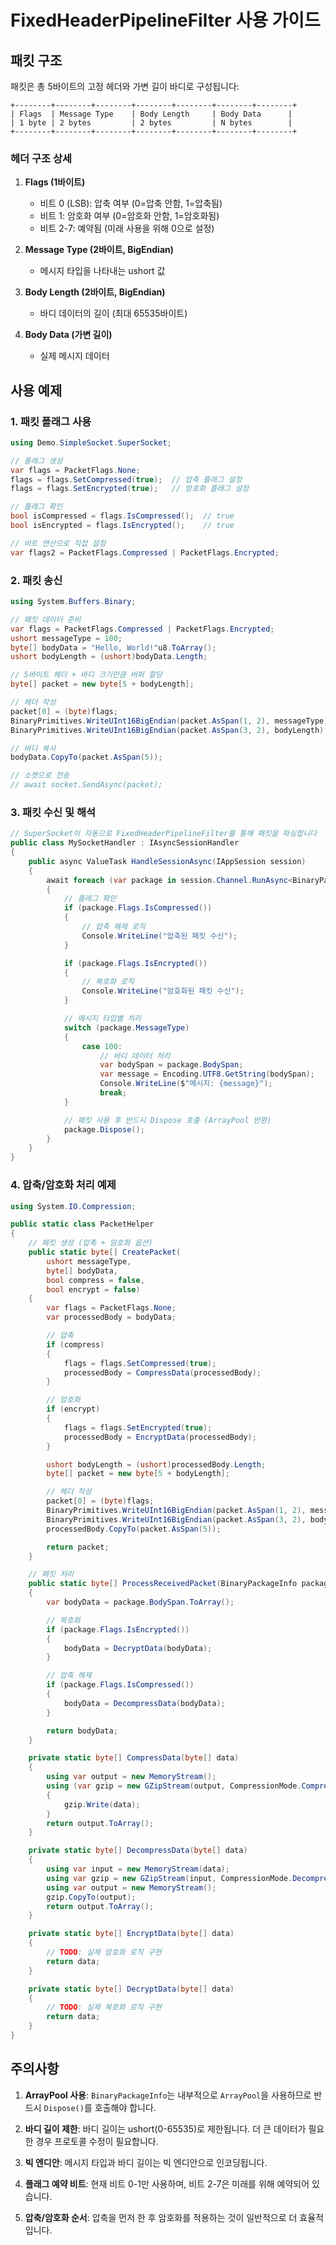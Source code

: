 # FixedHeaderPipelineFilter 사용 가이드

## 패킷 구조

패킷은 총 5바이트의 고정 헤더와 가변 길이 바디로 구성됩니다:

```
+--------+--------+--------+--------+--------+--------+--------+
| Flags  | Message Type    | Body Length     | Body Data      |
| 1 byte | 2 bytes         | 2 bytes         | N bytes        |
+--------+--------+--------+--------+--------+--------+--------+
```

### 헤더 구조 상세

1. **Flags (1바이트)**
   - 비트 0 (LSB): 압축 여부 (0=압축 안함, 1=압축됨)
   - 비트 1: 암호화 여부 (0=암호화 안함, 1=암호화됨)
   - 비트 2-7: 예약됨 (미래 사용을 위해 0으로 설정)

2. **Message Type (2바이트, BigEndian)**
   - 메시지 타입을 나타내는 ushort 값

3. **Body Length (2바이트, BigEndian)**
   - 바디 데이터의 길이 (최대 65535바이트)

4. **Body Data (가변 길이)**
   - 실제 메시지 데이터

## 사용 예제

### 1. 패킷 플래그 사용

```csharp
using Demo.SimpleSocket.SuperSocket;

// 플래그 생성
var flags = PacketFlags.None;
flags = flags.SetCompressed(true);  // 압축 플래그 설정
flags = flags.SetEncrypted(true);   // 암호화 플래그 설정

// 플래그 확인
bool isCompressed = flags.IsCompressed();  // true
bool isEncrypted = flags.IsEncrypted();    // true

// 비트 연산으로 직접 설정
var flags2 = PacketFlags.Compressed | PacketFlags.Encrypted;
```

### 2. 패킷 송신

```csharp
using System.Buffers.Binary;

// 패킷 데이터 준비
var flags = PacketFlags.Compressed | PacketFlags.Encrypted;
ushort messageType = 100;
byte[] bodyData = "Hello, World!"u8.ToArray();
ushort bodyLength = (ushort)bodyData.Length;

// 5바이트 헤더 + 바디 크기만큼 버퍼 할당
byte[] packet = new byte[5 + bodyLength];

// 헤더 작성
packet[0] = (byte)flags;
BinaryPrimitives.WriteUInt16BigEndian(packet.AsSpan(1, 2), messageType);
BinaryPrimitives.WriteUInt16BigEndian(packet.AsSpan(3, 2), bodyLength);

// 바디 복사
bodyData.CopyTo(packet.AsSpan(5));

// 소켓으로 전송
// await socket.SendAsync(packet);
```

### 3. 패킷 수신 및 해석

```csharp
// SuperSocket이 자동으로 FixedHeaderPipelineFilter를 통해 패킷을 파싱합니다
public class MySocketHandler : IAsyncSessionHandler
{
    public async ValueTask HandleSessionAsync(IAppSession session)
    {
        await foreach (var package in session.Channel.RunAsync<BinaryPackageInfo>())
        {
            // 플래그 확인
            if (package.Flags.IsCompressed())
            {
                // 압축 해제 로직
                Console.WriteLine("압축된 패킷 수신");
            }

            if (package.Flags.IsEncrypted())
            {
                // 복호화 로직
                Console.WriteLine("암호화된 패킷 수신");
            }

            // 메시지 타입별 처리
            switch (package.MessageType)
            {
                case 100:
                    // 바디 데이터 처리
                    var bodySpan = package.BodySpan;
                    var message = Encoding.UTF8.GetString(bodySpan);
                    Console.WriteLine($"메시지: {message}");
                    break;
            }

            // 패킷 사용 후 반드시 Dispose 호출 (ArrayPool 반환)
            package.Dispose();
        }
    }
}
```

### 4. 압축/암호화 처리 예제

```csharp
using System.IO.Compression;

public static class PacketHelper
{
    // 패킷 생성 (압축 + 암호화 옵션)
    public static byte[] CreatePacket(
        ushort messageType,
        byte[] bodyData,
        bool compress = false,
        bool encrypt = false)
    {
        var flags = PacketFlags.None;
        var processedBody = bodyData;

        // 압축
        if (compress)
        {
            flags = flags.SetCompressed(true);
            processedBody = CompressData(processedBody);
        }

        // 암호화
        if (encrypt)
        {
            flags = flags.SetEncrypted(true);
            processedBody = EncryptData(processedBody);
        }

        ushort bodyLength = (ushort)processedBody.Length;
        byte[] packet = new byte[5 + bodyLength];

        // 헤더 작성
        packet[0] = (byte)flags;
        BinaryPrimitives.WriteUInt16BigEndian(packet.AsSpan(1, 2), messageType);
        BinaryPrimitives.WriteUInt16BigEndian(packet.AsSpan(3, 2), bodyLength);
        processedBody.CopyTo(packet.AsSpan(5));

        return packet;
    }

    // 패킷 처리
    public static byte[] ProcessReceivedPacket(BinaryPackageInfo package)
    {
        var bodyData = package.BodySpan.ToArray();

        // 복호화
        if (package.Flags.IsEncrypted())
        {
            bodyData = DecryptData(bodyData);
        }

        // 압축 해제
        if (package.Flags.IsCompressed())
        {
            bodyData = DecompressData(bodyData);
        }

        return bodyData;
    }

    private static byte[] CompressData(byte[] data)
    {
        using var output = new MemoryStream();
        using (var gzip = new GZipStream(output, CompressionMode.Compress))
        {
            gzip.Write(data);
        }
        return output.ToArray();
    }

    private static byte[] DecompressData(byte[] data)
    {
        using var input = new MemoryStream(data);
        using var gzip = new GZipStream(input, CompressionMode.Decompress);
        using var output = new MemoryStream();
        gzip.CopyTo(output);
        return output.ToArray();
    }

    private static byte[] EncryptData(byte[] data)
    {
        // TODO: 실제 암호화 로직 구현
        return data;
    }

    private static byte[] DecryptData(byte[] data)
    {
        // TODO: 실제 복호화 로직 구현
        return data;
    }
}
```

## 주의사항

1. **ArrayPool 사용**: `BinaryPackageInfo`는 내부적으로 `ArrayPool`을 사용하므로 반드시 `Dispose()`를 호출해야 합니다.

2. **바디 길이 제한**: 바디 길이는 ushort(0-65535)로 제한됩니다. 더 큰 데이터가 필요한 경우 프로토콜 수정이 필요합니다.

3. **빅 엔디안**: 메시지 타입과 바디 길이는 빅 엔디안으로 인코딩됩니다.

4. **플래그 예약 비트**: 현재 비트 0-1만 사용하며, 비트 2-7은 미래를 위해 예약되어 있습니다.

5. **압축/암호화 순서**: 압축을 먼저 한 후 암호화를 적용하는 것이 일반적으로 더 효율적입니다.